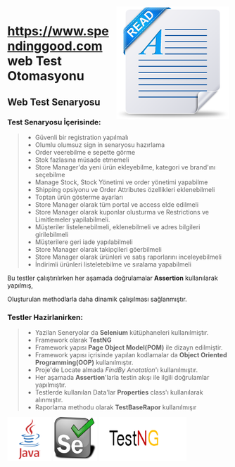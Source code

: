 <img src="src/pngs/readme.png" align="right"/>


# https://www.spendinggood.com web Test Otomasyonu
## Web Test Senaryosu
### Test Senaryosu İçerisinde:
> - Güvenli bir registration yapılmalı
> - Olumlu olumsuz sign in senaryosu hazırlama
> - Order veerebilme e sepette görme
> - Stok fazlasına müsade etmemeli
> - Store Manager'da yeni ürün ekleyebilme, kategori ve brand'ını seçebilme
> - Manage Stock, Stock Yönetimi ve order yönetimi yapabilme
> - Shipping opsiyonu ve Order Attributes özellikleri eklenebilmeli
> - Toptan ürün gösterme ayarları
> - Store Manager olarak tüm portal ve access elde edilmeli
> - Store Manager olarak kuponlar olusturma ve Restrictions ve Limitlemeler yapilabilmeli.
> - Müşteriler listelenebilmeli, eklenebilmeli ve adres bilgileri girilebilmeli
> - Müşterilere geri iade yapılabilmeli
> - Store Manager olarak takipçileri göerbilmeli
> - Store Manager olarak ürünleri ve satış raporlarını inceleyebilmeli
> - İndirimli ürünleri listeletebilme ve sıralama yapabilmeli

Bu testler çalıştırılırken her aşamada doğrulamalar **Assertion** kullanılarak yapılmış,

Oluşturulan methodlarla daha dinamik çalışılması sağlanmıştır.

### Testler Hazirlanirken:
> - Yazilan Seneryolar da **Selenium** kütüphaneleri kullanılmiştır.
> - Framework olarak **TestNG**
> - Framework yapısı **Page Object Model(POM)** ile dizayn edilmiştir.
> - Framework yapısı içrisinde yapılan kodlamalar da **Object Oriented Programming(OOP)** kullanılmıştır.
> - Proje'de Locate almada _FindBy Anotation_'ı kullanılmıştır.
> - Her aşamada **Assertion**'larla testin akışı ile ilgili doğrulamlar yapılmıştır.
> - Testlerde kullanılan Data'lar **Properties** class'ı kullanılarak alınmıştır.
> - Raporlama methodu olarak **TestBaseRapor** kullanılmışır


<img src="src/pngs/java.png" width="100px" height="100px" padding="10px" align="center"/>
<img src="src/pngs/selenium.png" width="100px" height="100px" padding="10px" align="center"/>
<img src="src/pngs/testng1.png" width="200px" height="100px" padding="10px" align="center"/>
